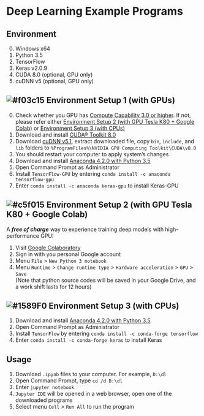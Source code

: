 # Deep Learning Example Programs

## Environment
0. Windows x64
1. Python 3.5
2. TensorFlow
3. Keras v2.0.9
3. CUDA 8.0 (optional, GPU only)
4. cuDNN v5 (optional, GPU only)

## ![#f03c15](https://placehold.it/15/f03c15/000000?text=+) Environment Setup 1 (with GPUs)
0. Check whether you GPU has [Compute Capability 3.0 or higher](https://developer.nvidia.com/cuda-gpus). If not, please refer either [Environment Setup 2 (with GPU Tesla K80 + Google Colab)](https://github.com/nhduong/intro_deep#-environment-setup-2-with-gpu-tesla-k80--google-colab) or [Environment Setup 3 (with CPUs)](https://github.com/nhduong/intro_deep#-environment-setup-3-with-cpus)
1. Download and install [CUDA® Toolkit 8.0](https://developer.nvidia.com/cuda-downloads)
2. Download [cuDNN v5.1](https://developer.nvidia.com/cudnn), extract downloaded file, copy `bin`, `include`, and `lib` folders to `%ProgramFiles%\NVIDIA GPU Computing Toolkit\CUDA\v8.0`
3. You should restart your computer to apply system’s changes
4. Download and install [Anaconda 4.2.0 with Python 3.5](https://repo.continuum.io/archive/Anaconda3-4.2.0-Windows-x86_64.exe)
5. Open Command Prompt as Administrator
6. Install `TensorFlow-GPU` by entering `conda install -c anaconda tensorflow-gpu`
7. Enter `conda install -c anaconda keras-gpu` to install Keras-GPU

## ![#c5f015](https://placehold.it/15/c5f015/000000?text=+) Environment Setup 2 (with GPU Tesla K80 + Google Colab)
A **_free of charge_** way to experience training deep models with high-performance GPU!
1. Visit [Google Colaboratory](https://colab.research.google.com/notebooks/welcome.ipynb)
2. Sign in with you personal Google account
3. Menu `File` > `New Python 3 notebook`
4. Menu `Runtime` > `Change runtime type` > `Hardware acceleration` > `GPU` > `Save`  
(Note that python source codes will be saved in your Google Drive, and a work shift lasts for 12 hours)

## ![#1589F0](https://placehold.it/15/1589F0/000000?text=+) Environment Setup 3 (with CPUs)
1. Download and install [Anaconda 4.2.0 with Python 3.5](https://repo.continuum.io/archive/Anaconda3-4.2.0-Windows-x86_64.exe)
2. Open Command Prompt as Administrator
3. Install `TensorFlow` by entering `conda install -c conda-forge tensorflow`
4. Enter `conda install -c conda-forge keras` to install Keras

## Usage
1. Download `.ipynb` files to your computer. For example, `D:\dl`
2. Open Command Prompt, type `cd /d D:\dl`
3. Enter `jupyter notebook`
4. `Jupyter IDE` will be opened in a web browser, open one of the downloaded programs
5. Select menu `Cell` > `Run All` to run the program
